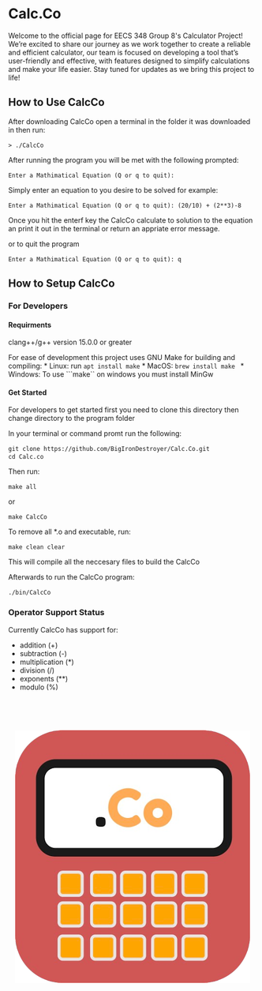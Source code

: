 # Calc.Co
Welcome to the official page for EECS 348 Group 8's Calculator Project! We’re excited to share our journey as we work together to create a reliable and efficient calculator, our team is focused on developing a tool that’s user-friendly and effective, with features designed to simplify calculations and make your life easier. Stay tuned for updates as we bring this project to life!

## How to Use CalcCo
After downloading CalcCo open a terminal in the folder it was downloaded in then run:
```
> ./CalcCo
```

After running the program you will be met with the following prompted:

```
Enter a Mathimatical Equation (Q or q to quit):
```

Simply enter an equation to you desire to be solved for example:

```
Enter a Mathimatical Equation (Q or q to quit): (20/10) + (2**3)-8

```
Once you hit the enterf key the CalcCo calculate to solution to the equation an print it out in the terminal or return an appriate error message.

or to quit the program

```
Enter a Mathimatical Equation (Q or q to quit): q
```

## How to Setup CalcCo

### For Developers

#### Requirments 

clang++/g++ version 15.0.0 or greater

For ease of development this project uses GNU Make for building and compiling:
    * Linux: run ```apt install make```
    * MacOS: ```brew install make ```
    * Windows: To use ```make`` on windows you must install MinGw

#### Get Started

For developers to get started first you need to clone this directory then change directory to the program folder

In your terminal or command promt run the following:

```
git clone https://github.com/BigIronDestroyer/Calc.Co.git
cd Calc.co
```

Then run: 
```
make all
``` 

or 

```
make CalcCo
```

To remove all *.o and executable, run:
```
make clean clear
```

This will compile all the neccesary files to build the CalcCo

Afterwards to run the CalcCo program:

```
./bin/CalcCo
```

### Operator Support Status 
Currently CalcCo has support for:
* addition (+)
* subtraction (-)
* multiplication (*)
* division (/)
* exponents (**)
* modulo (%)

<br>
<br>
<br>

<p align="center">
<img src="./assets/Logo.png">
</p>
